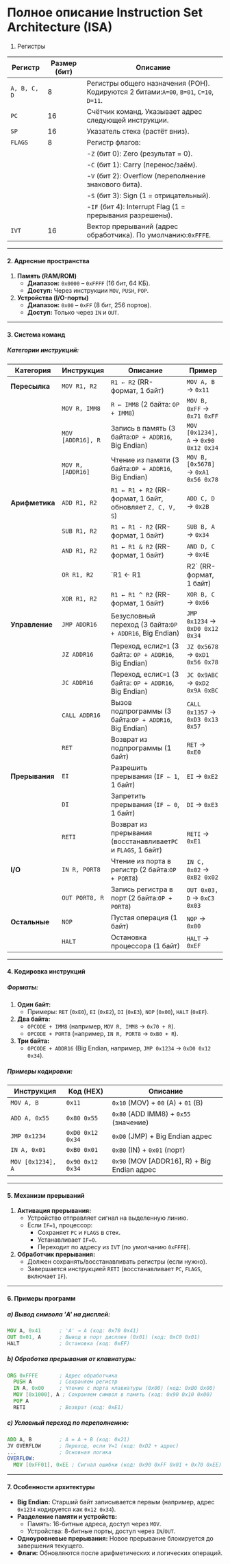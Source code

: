 # Полное описание Instruction Set Architecture (ISA)

1. Регистры


| Регистр | Размер (бит) | Описание                                                                                                                 |
| -------------- | --------------------- | -------------------------------------------------------------------------------------------------------------------------------- |
| `A, B, C, D`   | 8                     | Регистры общего назначения (РОН). Кодируются 2 битами:`A=00`, `B=01`, `C=10`, `D=11`. |
| `PC`           | 16                    | Счётчик команд. Указывает адрес следующей инструкции.                              |
| `SP`           | 16                    | Указатель стека (растёт вниз).                                                                           |
| `FLAGS`        | 8                     | Регистр флагов:                                                                                                     |
|                |                       | -`Z` (бит 0): Zero (результат = 0).                                                                                  |
|                |                       | -`C` (бит 1): Carry (перенос/заём).                                                                                |
|                |                       | -`V` (бит 2): Overflow (переполнение знакового бита).                                                |
|                |                       | -`S` (бит 3): Sign (1 = отрицательный).                                                                          |
|                |                       | -`IF` (бит 4): Interrupt Flag (1 = прерывания разрешены).                                                  |
| `IVT`          | 16                    | Вектор прерываний (адрес обработчика). По умолчанию:`0xFFFE`.                         |

---

#### **2. Адресные пространства**

1. **Память (RAM/ROM)**
   - **Диапазон:** `0x0000` – `0xFFFF` (16 бит, 64 КБ).
   - **Доступ:** Через инструкции `MOV`, `PUSH`, `POP`.
2. **Устройства (I/O-порты)**
   - **Диапазон:** `0x00` – `0xFF` (8 бит, 256 портов).
   - **Доступ:** Только через `IN` и `OUT`.

---

#### **3. Система команд**

##### **Категории инструкций:**


| Категория       | Инструкция | Описание                                                                                     | Пример                          |
| ------------------------ | -------------------- | ---------------------------------------------------------------------------------------------------- | ------------------------------------- |
| **Пересылка**   | `MOV R1, R2`         | `R1 ← R2` (RR-формат, 1 байт)                                                             | `MOV A, B` → `0x11`                  |
|                          | `MOV R, IMM8`        | `R ← IMM8` (2 байта: `OP + IMM8`)                                                              | `MOV B, 0xFF` → `0x71 0xFF`          |
|                          | `MOV [ADDR16], R`    | Запись в память (3 байта:`OP + ADDR16`, Big Endian)                                | `MOV [0x1234], A` → `0x90 0x12 0x34` |
|                          | `MOV R, [ADDR16]`    | Чтение из памяти (3 байта:`OP + ADDR16`, Big Endian)                              | `MOV B, [0x5678]` → `0xA1 0x56 0x78` |
| **Арифметика** | `ADD R1, R2`         | `R1 ← R1 + R2` (RR-формат, 1 байт, обновляет `Z, C, V, S`)                       | `ADD C, D` → `0x2B`                  |
|                          | `SUB R1, R2`         | `R1 ← R1 - R2` (RR-формат, 1 байт)                                                        | `SUB B, A` → `0x34`                  |
|                          | `AND R1, R2`         | `R1 ← R1 & R2` (RR-формат, 1 байт)                                                        | `AND D, C` → `0x4E`                  |
|                          | `OR R1, R2`          | `R1 ← R1                                                                                            | R2` (RR-формат, 1 байт)     |
|                          | `XOR R1, R2`         | `R1 ← R1 ^ R2` (RR-формат, 1 байт)                                                        | `XOR B, C` → `0x66`                  |
| **Управление** | `JMP ADDR16`         | Безусловный переход (3 байта:`OP + ADDR16`, Big Endian)                       | `JMP 0x1234` → `0xD0 0x12 0x34`      |
|                          | `JZ ADDR16`          | Переход, если`Z=1` (3 байта: `OP + ADDR16`, Big Endian)                              | `JZ 0x5678` → `0xD1 0x56 0x78`       |
|                          | `JC ADDR16`          | Переход, если`C=1` (3 байта: `OP + ADDR16`, Big Endian)                              | `JC 0x9ABC` → `0xD2 0x9A 0xBC`       |
|                          | `CALL ADDR16`        | Вызов подпрограммы (3 байта:`OP + ADDR16`, Big Endian)                         | `CALL 0x1357` → `0xD3 0x13 0x57`     |
|                          | `RET`                | Возврат из подпрограммы (1 байт)                                            | `RET` → `0xE0`                       |
| **Прерывания** | `EI`                 | Разрешить прерывания (`IF ← 1`, 1 байт)                                      | `EI` → `0xE2`                        |
|                          | `DI`                 | Запретить прерывания (`IF ← 0`, 1 байт)                                      | `DI` → `0xE3`                        |
|                          | `RETI`               | Возврат из прерывания (восстанавливает`PC` и `FLAGS`, 1 байт) | `RETI` → `0xE1`                      |
| **I/O**                  | `IN R, PORT8`        | Чтение из порта в регистр (2 байта:`OP + PORT8`)                           | `IN C, 0x02` → `0xB2 0x02`           |
|                          | `OUT PORT8, R`       | Запись регистра в порт (2 байта:`OP + PORT8`)                                | `OUT 0x03, D` → `0xC3 0x03`          |
| **Остальные**   | `NOP`                | Пустая операция (1 байт)                                                           | `NOP` → `0x00`                       |
|                          | `HALT`               | Остановка процессора (1 байт)                                                 | `HALT` → `0xEF`                      |

---

#### **4. Кодировка инструкций**

##### **Форматы:**

1. **Один байт:**
   - Примеры: `RET` (`0xE0`), `EI` (`0xE2`), `DI` (`0xE3`), `NOP` (`0x00`), `HALT` (`0xEF`).
2. **Два байта:**
   - `OPCODE + IMM8` (например, `MOV R, IMM8` → `0x70 + R`).
   - `OPCODE + PORT8` (например, `IN R, PORT8` → `0xB0 + R`).
3. **Три байта:**
   - `OPCODE + ADDR16` (Big Endian, например, `JMP 0x1234` → `0xD0 0x12 0x34`).

##### **Примеры кодировки:**


| Инструкция | Код (HEX)     | Описание                                 |
| -------------------- | ---------------- | ------------------------------------------------ |
| `MOV A, B`           | `0x11`           | `0x10` (MOV) + `00` (A) + `01` (B)               |
| `ADD A, 0x55`        | `0x80 0x55`      | `0x80` (ADD IMM8) + `0x55` (значение)    |
| `JMP 0x1234`         | `0xD0 0x12 0x34` | `0xD0` (JMP) + Big Endian адрес             |
| `IN A, 0x01`         | `0xB0 0x01`      | `0xB0` (IN) + `0x01` (порт)                  |
| `MOV [0x1234], A`    | `0x90 0x12 0x34` | `0x90` (MOV [ADDR16], R) + Big Endian адрес |

---

#### **5. Механизм прерываний**

1. **Активация прерывания:**
   - Устройство отправляет сигнал на выделенную линию.
   - Если `IF=1`, процессор:
     - Сохраняет `PC` и `FLAGS` в стек.
     - Устанавливает `IF=0`.
     - Переходит по адресу из `IVT` (по умолчанию `0xFFFE`).
2. **Обработчик прерывания:**
   - Должен сохранять/восстанавливать регистры (если нужно).
   - Завершается инструкцией `RETI` (восстанавливает `PC`, `FLAGS`, включает `IF`).

---

#### **6. Примеры программ**

##### **a) Вывод символа 'A' на дисплей:**

```asm
MOV A, 0x41      ; 'A' → A (код: 0x70 0x41)
OUT 0x01, A      ; Вывод в порт дисплея (0x01) (код: 0xC0 0x01)
HALT             ; Остановка (код: 0xEF)
```

##### **b) Обработка прерывания от клавиатуры:**

```asm
ORG 0xFFFE       ; Адрес обработчика
  PUSH A         ; Сохраняем регистр
  IN A, 0x00     ; Чтение с порта клавиатуры (0x00) (код: 0xB0 0x00)
  MOV [0x1000], A ; Сохраняем символ в память (код: 0x90 0x10 0x00)
  POP A  
  RETI           ; Возврат (код: 0xE1)
```

##### **c) Условный переход по переполнению:**

```asm
ADD A, B         ; A = A + B (код: 0x21)
JV OVERFLOW      ; Переход, если V=1 (код: 0xD2 + адрес)
...              ; Основная логика
OVERFLOW:
  MOV [0xFF01], 0xEE ; Сигнал ошибки (код: 0x90 0xFF 0x01 + 0x70 0xEE)
```

---

#### **7. Особенности архитектуры**

- **Big Endian:** Старший байт записывается первым (например, адрес `0x1234` кодируется как `0x12 0x34`).
- **Разделение памяти и устройств:**
  - Память: 16-битные адреса, доступ через `MOV`.
  - Устройства: 8-битные порты, доступ через `IN`/`OUT`.
- **Одноуровневые прерывания:** Новое прерывание блокируется до завершения текущего.
- **Флаги:** Обновляются после арифметических и логических операций.
